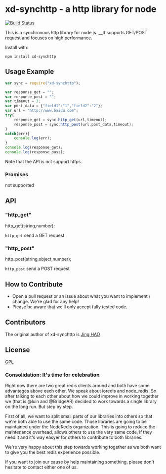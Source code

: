xd-synchttp - a http library for node
===========================

[![Build Status](https://travis-ci.org/haojingus/xd-synchttp.svg?branch=master)](https://travis-ci.org/haojingus/xd-synchttp)

This is a synchronous http library for node.js. __It supports GET/POST
request and focuses on high performance.

Install with:

    npm install xd-synchttp

## Usage Example

```js
var sync = require("xd-synchttp");

var response_get = "";
var response_post = "";
var timeout = 3;
var post_data = {"field1":"1","field2":"2"};
var url = "http://www.baidu.com";
try{
	response_get = sync.http_get(url,timeout);
	response_post = sync.http_post(url,post_data,timeout);
}
catch(err){
	console.log(err);
}
console.log(response_get);
console.log(response_post);
```

Note that the API is not support https.
### Promises

not supported


## API

### "http_get"

http_get(string,number);

`http_get` send a GET request

### "http_post"

http_post(string,object,number);

`http_post` send a POST request

## How to Contribute
- Open a pull request or an issue about what you want to implement / change. We're glad for any help!
 - Please be aware that we'll only accept fully tested code.

## Contributors

The original author of xd-synchttp is [Jing HAO](https://github.com/haojingus)

## License

[GPL](LICENSE)

### Consolidation: It's time for celebration

Right now there are two great redis clients around and both have some advantages
above each other. We speak about ioredis and node_redis. So after talking to
each other about how we could improve in working together we (that is @luin and
@BridgeAR) decided to work towards a single library on the long run. But step by
step.

First of all, we want to split small parts of our libraries into others so that
we're both able to use the same code. Those libraries are going to be maintained
under the NodeRedis organization. This is going to reduce the maintenance
overhead, allows others to use the very same code, if they need it and it's way
easyer for others to contribute to both libraries.

We're very happy about this step towards working together as we both want to
give you the best redis experience possible.

If you want to join our cause by help maintaining something, please don't
hesitate to contact either one of us.

